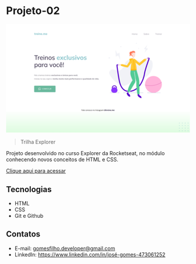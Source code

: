 # Projeto-02 

![preview](./.github/preview.png)

> Trilha Explorer

Projeto desenvolvido no curso Explorer da Rocketseat, no módulo conhecendo novos conceitos de HTML e CSS.

[Clique aqui para acessar](https://github.com/gomesfilho-developer/projeto-02)

## Tecnologias

- HTML
- CSS
- Git e Github

## Contatos

- E-mail: gomesfilho.developer@gmail.com
- LinkedIn: https://www.linkedin.com/in/josé-gomes-473061252
